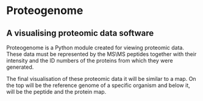 # Proteogenome
## A visualising proteomic data software

Proteogenome is a Python module created for viewing proteomic data. These data must be represented by the MS\MS peptides together with their intensity and the ID numbers of the proteins from which they were generated.

The final visualisation of these proteomic data it will be similar to a map. On the top will be the reference genome of a specific organism and below it, will be the peptide and the protein map.  